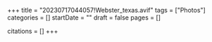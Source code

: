 +++
title = "20230717044057!Webster_texas.avif"
tags = ["Photos"]
categories = []
startDate = ""
draft = false
pages = []

citations = []
+++

